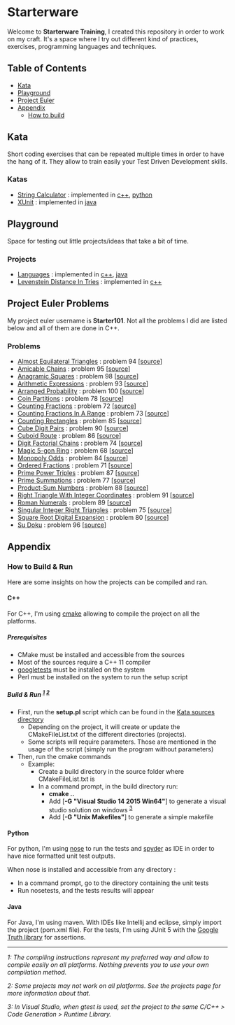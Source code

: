 # Starterware

Welcome to **Starterware Training**, I created this repository in order to work on my craft.
It's a space where I try out different kind of practices, exercises, programming languages and techniques.


## Table of Contents

* [Kata](#kata)
* [Playground](#playground)
* [Project Euler](#project-euler-problems)
* [Appendix](#Appendix)
	* [How to build](#how-to-build)


## Kata

Short coding exercises that can be repeated multiple times in order to have the hang of it. 
They allow to train easily your Test Driven Development skills.

### Katas

* [String Calculator](Kata/sources/StringCalculator/README.md) : implemented in [c++](Kata/sources/StringCalculator/c++), [python](Kata/sources/StringCalculator/python)
* [XUnit](Kata/sources/XUnit/README.md) : implemented in [java](Kata/sources/XUnit/java)


## Playground

Space for testing out little projects/ideas that take a bit of time.

### Projects

* [Languages](Playground/Languages/README.md) : implemented in [c++](Playground/Languages/c++), [java](Playground/Languages/java)
* [Levenstein Distance In Tries](Playground/LevensteinDistanceInTries/README.md) : implemented in [c++](Playground/LevensteinDistanceInTries/c++)


## Project Euler Problems

My project euler username is **Starter101**. Not all the problems I did are listed below and all of them are done in C++.

### Problems

* [Almost Equilateral Triangles](https://projecteuler.net/problem=94) : problem 94 [[source](ProjectEuler/sources/AlmostEquilateralTriangles)]
* [Amicable Chains](https://projecteuler.net/problem=95) : problem 95 [[source](ProjectEuler/sources/AmicableChains)]
* [Anagramic Squares](https://projecteuler.net/problem=98) : problem 98 [[source](ProjectEuler/sources/AnagramicSquares)]
* [Arithmetic Expressions](https://projecteuler.net/problem=93) : problem 93 [[source](ProjectEuler/sources/ArithmeticExpressions)]
* [Arranged Probability](https://projecteuler.net/problem=100) : problem 100 [[source](ProjectEuler/sources/ArrangedProbability)]
* [Coin Partitions](https://projecteuler.net/problem=78) : problem 78 [[source](ProjectEuler/sources/CoinPartitions)]
* [Counting Fractions](https://projecteuler.net/problem=72) : problem 72 [[source](ProjectEuler/sources/CountingFractions)]
* [Counting Fractions In A Range](https://projecteuler.net/problem=73) : problem 73 [[source](ProjectEuler/sources/CountingFractionsInARange)]
* [Counting Rectangles](https://projecteuler.net/problem=85) : problem 85 [[source](ProjectEuler/sources/CountingRectangles)]
* [Cube Digit Pairs](https://projecteuler.net/problem=90) : problem 90 [[source](ProjectEuler/sources/CubeDigitPairs)]
* [Cuboid Route](https://projecteuler.net/problem=86) : problem 86 [[source](ProjectEuler/sources/CuboidRoute)]
* [Digit Factorial Chains](https://projecteuler.net/problem=74) : problem 74 [[source](ProjectEuler/sources/DigitFactorialChains)]
* [Magic 5-gon Ring](https://projecteuler.net/problem=68) : problem 68 [[source](ProjectEuler/sources/Magic5gonRing)]
* [Monopoly Odds](https://projecteuler.net/problem=84) : problem 84 [[source](ProjectEuler/sources/MonopolyOdds)]
* [Ordered Fractions](https://projecteuler.net/problem=71) : problem 71 [[source](ProjectEuler/sources/OrderedFractions)]
* [Prime Power Triples](https://projecteuler.net/problem=87) : problem 87 [[source](ProjectEuler/sources/PrimePowerTriples)]
* [Prime Summations](https://projecteuler.net/problem=77) : problem 77 [[source](ProjectEuler/sources/PrimeSummations)]
* [Product-Sum Numbers](https://projecteuler.net/problem=88) : problem 88 [[source](ProjectEuler/sources/ProductSumNumbers)]
* [Right Triangle With Integer Coordinates](https://projecteuler.net/problem=91) : problem 91 [[source](ProjectEuler/sources/RightTriangleWithIntegerCoordinates)]
* [Roman Numerals](https://projecteuler.net/problem=89) : problem 89 [[source](ProjectEuler/sources/RomanNumerals)]
* [Singular Integer Right Triangles](https://projecteuler.net/problem=75) : problem 75 [[source](ProjectEuler/sources/SingularIntegerRightTriangles)]
* [Square Root Digital Expansion](https://projecteuler.net/problem=80) : problem 80 [[source](ProjectEuler/sources/SquareRootDigitalExpansion)]
* [Su Doku](https://projecteuler.net/problem=96) : problem 96 [[source](ProjectEuler/sources/SuDoku)]


## Appendix

### How to Build & Run

Here are some insights on how the projects can be compiled and ran.

#### C++

For C++, I'm using [cmake](https://cmake.org/overview/) allowing to compile the project on all the platforms.

##### Prerequisites

* CMake must be installed and accessible from the sources
* Most of the sources require a C++ 11 compiler
* [googletests](https://github.com/google/googletest) must be installed on the system
* Perl must be installed on the system to run the setup script

##### Build & Run <sup>[1](#note1)</sup> <sup>[2](#note2)</sup>

* First, run the __setup.pl__ script which can be found in the [Kata sources directory](Kata/sources)
	* Depending on the project, it will create or update the CMakeFileList.txt of the different directories (projects).
	* Some scripts will require parameters. Those are mentioned in the usage of the script (simply run the program without parameters)
* Then, run the cmake commands
	* Example:
		* Create a build directory in the source folder where CMakeFileList.txt is
		* In a command prompt, in the build directory run:
			* __cmake ..__ 
			* Add [__-G "Visual Studio 14 2015 Win64"__] to generate a visual studio solution on windows <sup>[3](#note3)</sup>
			* Add [__-G "Unix Makefiles"__] to generate a simple makefile

#### Python

For python, I'm using [nose](http://nose.readthedocs.io/en/latest/) to run the tests and [spyder](https://pythonhosted.org/spyder/) as IDE in order to have nice formatted unit test outputs.

When nose is installed and accessible from any directory :
* In a command prompt, go to the directory containing the unit tests
* Run nosetests, and the tests results will appear

#### Java

For Java, I'm using maven. With IDEs like Intellij and eclipse, simply import the project (pom.xml file). 
For the tests, I'm using JUnit 5 with the [Google Truth library](https://github.com/google/truth) for assertions.
	
	
---

_<a name="note1">1</a>: The compiling instructions represent my preferred way and allow to compile easily on all platforms. Nothing prevents you to use your own compilation method._

_<a name="note2">2</a>: Some projects may not work on all platforms. See the projects page for more information about that._

_<a name="note3">3</a>: In Visual Studio, when gtest is used, set the project to the same C/C++ > Code Generation > Runtime Library._
